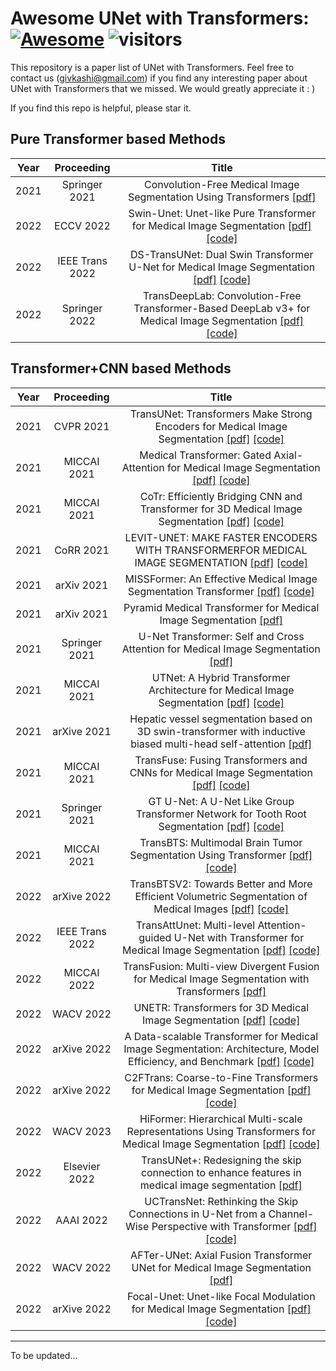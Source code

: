 # Awesome UNet with Transformers: [![Awesome](https://cdn.rawgit.com/sindresorhus/awesome/d7305f38d29fed78fa85652e3a63e154dd8e8829/media/badge.svg)](https://github.com/givkashi/Awesome-unet-like-transformers) ![visitors](https://visitor-badge.glitch.me/badge?page_id=givkashi/Awesome-unet-like-transformers)

This repository is a paper list of UNet with Transformers. Feel free to contact us (givkashi@gmail.com) if you find any interesting paper about UNet with Transformers that we missed. We would greatly appreciate it : )  

If you find this repo is helpful, please star it.

## Pure Transformer based Methods
Year|Proceeding|Title
--|:--:|:--:|
2021|Springer 2021|Convolution-Free Medical Image Segmentation Using Transformers [[pdf]](https://arxiv.org/pdf/2102.13645)|
2022|ECCV 2022|Swin-Unet: Unet-like Pure Transformer for Medical Image Segmentation [[pdf]](https://arxiv.org/pdf/2105.05537) [[code]](https://github.com/HuCaoFighting/Swin-Unet)|
2022|IEEE Trans 2022|DS-TransUNet: Dual Swin Transformer U-Net for Medical Image Segmentation [[pdf]](https://arxiv.org/pdf/2106.06716) [[code]](https://github.com/HuCaoFighting/Swin-Unet)|
2022|Springer 2022|TransDeepLab: Convolution-Free Transformer-Based DeepLab v3+ for Medical Image Segmentation [[pdf]](https://arxiv.org/pdf/2208.00713) [[code]](https://github.com/rezazad68/transdeeplab)|

## Transformer+CNN based Methods
Year|Proceeding|Title
--|:--:|:--:|
2021|CVPR 2021|TransUNet: Transformers Make Strong Encoders for Medical Image Segmentation [[pdf]](https://arxiv.org/pdf/2102.04306) [[code]](https://github.com/Beckschen/TransUNet)|
2021|MICCAI 2021|Medical Transformer: Gated Axial-Attention for Medical Image Segmentation [[pdf]](https://arxiv.org/pdf/2102.10662) [[code]](https://github.com/jeya-maria-jose/Medical-Transformer)|
2021|MICCAI 2021|CoTr: Efficiently Bridging CNN and Transformer for 3D Medical Image Segmentation [[pdf]](https://arxiv.org/pdf/2103.03024) [[code]](https://github.com/YtongXie/CoTr)|
2021|CoRR 2021|LEVIT-UNET: MAKE FASTER ENCODERS WITH TRANSFORMERFOR MEDICAL IMAGE SEGMENTATION [[pdf]](https://arxiv.org/pdf/2107.08623) [[code]](https://github.com/apple1986/LeViT-UNet)|
2021|arXiv 2021|MISSFormer: An Effective Medical Image Segmentation Transformer [[pdf]](https://arxiv.org/pdf/2109.07162) [[code]](https://github.com/ZhifangDeng/MISSFormer)|
2021|arXiv 2021|Pyramid Medical Transformer for Medical Image Segmentation [[pdf]](https://arxiv.org/pdf/2104.14702) |
2021|Springer 2021|U-Net Transformer: Self and Cross Attention for Medical Image Segmentation [[pdf]](https://arxiv.org/pdf/2103.06104)|
2021|MICCAI 2021|UTNet: A Hybrid Transformer Architecture for Medical Image Segmentation [[pdf]](https://arxiv.org/pdf/2107.00781) [[code]](https://github.com/yhygao/UTNet)|
2021|arXive 2021|Hepatic vessel segmentation based on 3D swin-transformer with inductive biased multi-head self-attention [[pdf]](https://arxiv.org/pdf/2111.03368)|
2021|MICCAI 2021|TransFuse: Fusing Transformers and CNNs for Medical Image Segmentation [[pdf]](https://arxiv.org/pdf/2102.08005) [[code]](https://github.com/Rayicer/TransFuse)|
2021|Springer 2021|GT U-Net: A U-Net Like Group Transformer Network for Tooth Root Segmentation [[pdf]](https://arxiv.org/pdf/2109.14813) [[code]](https://github.com/Kent0n-Li/GT-U-Net)|
2021|MICCAI 2021|TransBTS: Multimodal Brain Tumor Segmentation Using Transformer [[pdf]](https://arxiv.org/pdf/2103.04430) [[code]](https://github.com/Wenxuan-1119/TransBTS)|
2022|arXive 2022|TransBTSV2: Towards Better and More Efficient Volumetric Segmentation of Medical Images [[pdf]](https://arxiv.org/pdf/2201.12785) [[code]](https://github.com/Wenxuan-1119/TransBTS)|
2022|IEEE Trans 2022|TransAttUnet: Multi-level Attention-guided U-Net with Transformer for Medical Image Segmentation [[pdf]](https://arxiv.org/pdf/2107.05274) [[code]](https://github.com/YishuLiu/TransAttUnet)|
2022|MICCAI 2022|TransFusion: Multi-view Divergent Fusion for Medical Image Segmentation with Transformers [[pdf]](https://arxiv.org/pdf/2203.10726)|
2022|WACV 2022|UNETR: Transformers for 3D Medical Image Segmentation [[pdf]](https://arxiv.org/pdf/2103.10504) [[code]](https://github.com/Project-MONAI/research-contributions/tree/main/UNETR)|
2022|arXive 2022|A Data-scalable Transformer for Medical Image Segmentation: Architecture, Model Efficiency, and Benchmark [[pdf]](https://arxiv.org/pdf/2203.00131) [[code]](https://github.com/yhygao/CBIM-Medical-Image-Segmentation)|
2022|arXive 2022|C2FTrans: Coarse-to-Fine Transformers for Medical Image Segmentation [[pdf]](https://arxiv.org/pdf/2206.14409) [[code]](https://github.com/xianlin7/BATFormer)|
2022|WACV 2023|HiFormer: Hierarchical Multi-scale Representations Using Transformers for Medical Image Segmentation [[pdf]](https://arxiv.org/pdf/2207.08518) [[code]](https://github.com/amirhossein-kz/HiFormer)|
2022|Elsevier 2022|TransUNet+: Redesigning the skip connection to enhance features in medical image segmentation [[pdf]](https://www.sciencedirect.com/science/article/abs/pii/S0950705122009522) |
2022|AAAI 2022|UCTransNet: Rethinking the Skip Connections in U-Net from a Channel-Wise Perspective with Transformer [[pdf]](https://arxiv.org/pdf/2109.04335) [[code]](https://github.com/McGregorWwww/UCTransNet)|
2022|WACV 2022|AFTer-UNet: Axial Fusion Transformer UNet for Medical Image Segmentation [[pdf]](https://arxiv.org/pdf/2110.10403)|
2022|arXive 2022|Focal-Unet: Unet-like Focal Modulation for Medical Image Segmentation [[pdf]](https://arxiv.org/abs/2212.09263) [[code]](https://github.com/givkashi/Focal-Unet)|


------


To be updated...
